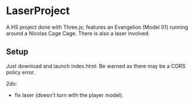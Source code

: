 # LaserProject
A HS project done with Three.js; features an Evangelion (Model 01) running around a Nicolas Cage Cage. There is also a laser involved.

## Setup
Just download and launch index.html. Be warned as there may be a CORS policy error.

2do:
- fix laser (doesn't turn with the player model).

